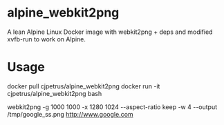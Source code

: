 # alpine_webkit2png

A lean Alpine Linux Docker image with webkit2png + deps and modified xvfb-run to work on Alpine.

# Usage

docker pull cjpetrus/alpine_webkit2png
docker run -it cjpetrus/alpine_webkit2png bash

webkit2png -g 1000 1000 -x 1280 1024 --aspect-ratio keep -w 4 --output /tmp/google_ss.png http://www.google.com

